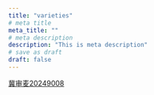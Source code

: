 ```yaml
---
title: "varieties"
# meta title
meta_title: ""
# meta description
description: "This is meta description"
# save as draft
draft: false
---
```

[冀审麦20249008](D:\blog\rblogdown\content\english\v\冀审麦20249008.md)